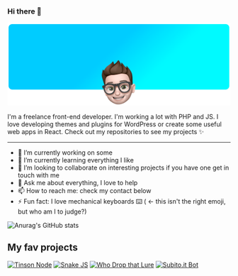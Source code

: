 ### Hi there 👋
![My name's Marco Giannini](hero-banner.png)

I'm a freelance front-end developer. I'm working a lot with PHP and JS. I love developing themes and plugins for WordPress or create some useful web apps in React. Check out my repositories to see my projects ✨

***

- 🔭 I’m currently working on some
- 🌱 I’m currently learning everything I like
- 👯 I’m looking to collaborate on interesting projects if you have one get in touch with me
- 💬 Ask me about everything, I love to help
- 📫 How to reach me: check my contact below
- ⚡ Fun fact: I love mechanical keyboards ⌨️ ( ← this isn't the right emoji, but who am I to judge?)

![Anurag's GitHub stats](https://github-readme-stats.vercel.app/api?username=gianemi2&count_private=true)

## My fav projects
[![Tinson Node](https://github-readme-stats.vercel.app/api/pin/?username=gianemi2&repo=tinson-node)](https://github.com/gianemi2/tinson-node)
[![Snake JS](https://github-readme-stats.vercel.app/api/pin/?username=gianemi2&repo=Snake-JS)](https://github.com/gianemi2/Snake-JS)
[![Who Drop that Lure](https://github-readme-stats.vercel.app/api/pin/?username=gianemi2&repo=the-grinding-lands)](https://github.com/gianemi2/who-drop-that-lure)
[![Subito.it Bot](https://github-readme-stats.vercel.app/api/pin/?username=gianemi2&repo=subito.it-bot)](https://github.com/gianemi2/subito.it-bot)
